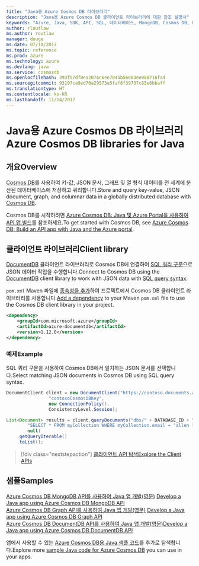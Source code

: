 ```yaml
---
title: "Java용 Azure Cosmos DB 라이브러리"
description: "Java용 Azure Cosmos DB 클라이언트 라이브러리에 대한 참조 설명서"
keywords: "Azure, Java, SDK, API, SQL, 데이터베이스, MongoDB, Cosmos DB, NoSQL, DocumentDB"
author: rloutlaw
ms.author: routlaw
manager: douge
ms.date: 07/10/2017
ms.topic: reference
ms.prod: azure
ms.technology: azure
ms.devlang: java
ms.service: cosmosdb
ms.openlocfilehash: 393f57df0ea2076c6ee7045b56883ee088716fad
ms.sourcegitcommit: 93107ca9ed76a29573a5faf8f39737c85e6bbaff
ms.translationtype: HT
ms.contentlocale: ko-KR
ms.lasthandoff: 11/14/2017
---
```

# <a name="azure-cosmos-db-libraries-for-java"></a><span data-ttu-id="ada2e-104">Java용 Azure Cosmos DB 라이브러리</span><span class="sxs-lookup"><span data-stu-id="ada2e-104">Azure Cosmos DB libraries for Java</span></span>

## <a name="overview"></a><span data-ttu-id="ada2e-105">개요</span><span class="sxs-lookup"><span data-stu-id="ada2e-105">Overview</span></span>

<span data-ttu-id="ada2e-106">[Cosmos DB](/azure/cosmos-db/introduction)를 사용하여 키-값, JSON 문서, 그래프 및 열 형식 데이터를 전 세계에 분산된 데이터베이스에 저장하고 쿼리합니다.</span><span class="sxs-lookup"><span data-stu-id="ada2e-106">Store and query key-value, JSON document, graph, and columnar data in a globally distributed database with [Cosmos DB](/azure/cosmos-db/introduction).</span></span>

<span data-ttu-id="ada2e-107">Cosmos DB를 시작하려면 [Azure Cosmos DB: Java 및 Azure Portal을 사용하여 API 앱 빌드](/azure/cosmos-db/create-documentdb-java)를 참조하세요.</span><span class="sxs-lookup"><span data-stu-id="ada2e-107">To get started with Cosmos DB, see [Azure Cosmos DB: Build an API app with Java and the Azure portal](/azure/cosmos-db/create-documentdb-java).</span></span>

## <a name="client-library"></a><span data-ttu-id="ada2e-108">클라이언트 라이브러리</span><span class="sxs-lookup"><span data-stu-id="ada2e-108">Client library</span></span>

<span data-ttu-id="ada2e-109">[DocumentDB](/azure/cosmos-db/documentdb-introduction) 클라이언트 라이브러리로 Cosmos DB에 연결하여 [SQL 쿼리 구문](/azure/cosmos-db/documentdb-sql-query)으로 JSON 데이터 작업을 수행합니다.</span><span class="sxs-lookup"><span data-stu-id="ada2e-109">Connect to Cosmos DB using the [DocumentDB](/azure/cosmos-db/documentdb-introduction) client library to work with JSON data with [SQL query syntax](/azure/cosmos-db/documentdb-sql-query).</span></span>

<span data-ttu-id="ada2e-110">`pom.xml` Maven 파일에 [종속성을 추가](https://maven.apache.org/guides/getting-started/index.html#How_do_I_use_external_dependencies)하여 프로젝트에서 Cosmos DB 클라이언트 라이브러리를 사용합니다.</span><span class="sxs-lookup"><span data-stu-id="ada2e-110">[Add a dependency](https://maven.apache.org/guides/getting-started/index.html#How_do_I_use_external_dependencies) to your Maven `pom.xml` file to use the Cosmos DB client library in your project.</span></span>

```XML
<dependency>
    <groupId>com.microsoft.azure</groupId>
    <artifactId>azure-documentdb</artifactId>
    <version>1.12.0</version>
</dependency>
```

### <a name="example"></a><span data-ttu-id="ada2e-111">예제</span><span class="sxs-lookup"><span data-stu-id="ada2e-111">Example</span></span>

<span data-ttu-id="ada2e-112">SQL 쿼리 구문을 사용하여 Cosmos DB에서 일치하는 JSON 문서를 선택합니다.</span><span class="sxs-lookup"><span data-stu-id="ada2e-112">Select matching JSON documents in Cosmos DB using SQL query syntax.</span></span>

```java
DocumentClient client = new DocumentClient("https://contoso.documents.azure.com:443",
                "contosoCosmosDBKey", 
                new ConnectionPolicy(),
                ConsistencyLevel.Session);

List<Document> results = client.queryDocuments("dbs/" + DATABASE_ID + "/colls/" + COLLECTION_ID,
        "SELECT * FROM myCollection WHERE myCollection.email = 'allen [at] contoso.com'",
        null)
    .getQueryIterable()
    .toList();

```

> [!div class="nextstepaction"]
> [<span data-ttu-id="ada2e-113">클라이언트 API 탐색</span><span class="sxs-lookup"><span data-stu-id="ada2e-113">Explore the Client APIs</span></span>](/java/api/overview/azure/cosmosdb/clientlibrary)


## <a name="samples"></a><span data-ttu-id="ada2e-114">샘플</span><span class="sxs-lookup"><span data-stu-id="ada2e-114">Samples</span></span>

<span data-ttu-id="ada2e-115">[Azure Cosmos DB MongoDB API를 사용하여 Java 앱 개발(영문)][2] </span><span class="sxs-lookup"><span data-stu-id="ada2e-115">[Develop a Java app using Azure Cosmos DB MongoDB API][2] </span></span>  
<span data-ttu-id="ada2e-116">[Azure Cosmos DB Graph API를 사용하여 Java 앱 개발(영문)][3] </span><span class="sxs-lookup"><span data-stu-id="ada2e-116">[Develop a Java app using Azure Cosmos DB Graph API][3] </span></span>  
<span data-ttu-id="ada2e-117">[Azure Cosmos DB DocumentDB API를 사용하여 Java 앱 개발(영문)][4]</span><span class="sxs-lookup"><span data-stu-id="ada2e-117">[Develop a Java app using Azure Cosmos DB DocumentDB API][4]</span></span>        

<span data-ttu-id="ada2e-118">앱에서 사용할 수 있는 [Azure Cosmos DB용 Java 샘플 코드](https://azure.microsoft.com/resources/samples/?platform=java&term=cosmos)를 추가로 탐색합니다.</span><span class="sxs-lookup"><span data-stu-id="ada2e-118">Explore more [sample Java code for Azure Cosmos DB](https://azure.microsoft.com/resources/samples/?platform=java&term=cosmos) you can use in your apps.</span></span>

[2]: https://github.com/Azure-Samples/azure-cosmos-db-mongodb-java-getting-started
[3]: https://github.com/Azure-Samples/azure-cosmos-db-graph-java-getting-started
[4]: https://github.com/Azure-Samples/azure-cosmos-db-documentdb-java-getting-started